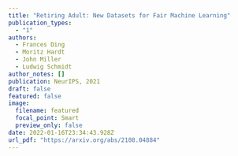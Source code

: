 ```yaml
---
title: "Retiring Adult: New Datasets for Fair Machine Learning"
publication_types:
  - "1"
authors:
  - Frances Ding
  - Moritz Hardt
  - John Miller
  - Ludwig Schmidt
author_notes: []
publication: NeurIPS, 2021
draft: false
featured: false
image:
  filename: featured
  focal_point: Smart
  preview_only: false
date: 2022-01-16T23:34:43.928Z
url_pdf: "https://arxiv.org/abs/2108.04884"
---
```

